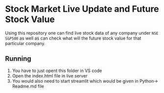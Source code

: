 # Stock Market Live Update and Future Stock Value
Using this repository one can find live stock data of any company under `NSE S&P500` as well as can check what
will the future stock value for that particular company.

## Running
1. You have to just opent this folder in VS code 
2. Open the index.html file in live server 
3. You would also need to start streamlit which would be given in Python-> Readme.md file 
